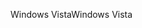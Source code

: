 <span data-ttu-id="48832-101">Windows Vista</span><span class="sxs-lookup"><span data-stu-id="48832-101">Windows Vista</span></span>